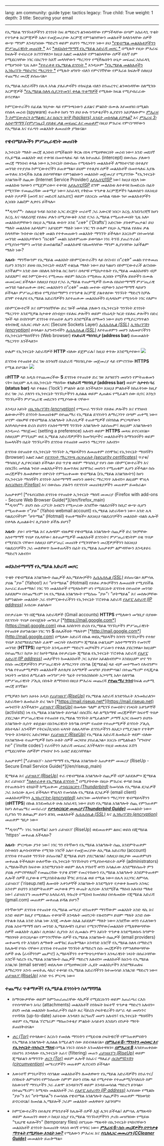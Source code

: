 

---

lang: am
community: guide
type: tactics
legacy: True
child: True
weight: 1
depth: 3
title: Securing your email

---

የኢሜይል ግንኙነቶቻችንን ደኅንነት ከፍ ለማድረግ ልንወስዳቸው የምንችላቸው በጣም አስፈላጊ ጥቂት የጥንቃቄ እርምጃዎች አሉ። የመጀመሪያው እርምጃ የምንልካቸውን  መልክቶች ከላክንላቸው ሰዎች ውጭ ማንም እንዳያነበው ማድረግ ወይም ይህንን ማረጋገጥ ነው። ይህ [*የዌብሜል መልእክቶቻችንን ምሥጢራዊነት መጠበቅ *](/am/chapter-7-1#Keeping_your_webmail_private) እና  [*ወደአስተማማኝ የኢሜይል አድራሻ መዞር *](/am/chapter-7-1#Switching_to_a_more_secure_email_account) በሚሉት የዚሁ ምእራፍ ክፍሎች ተብራርቶ እናገኘዋለን። ከዚህ አልፎ መልእክት የምንልክላቸው ሰዎች በእኛ ስም የሚደርሳቸው ነገር በእርግጥ ከእኛ መላካቸውን ማረጋገጥ የሚችሉበትን ሁኔታ መፍጠር አስፈላጊ የሚሆንበት ጊዜ አለ። [*የተራቀቀ የኢሜይል ደኅንነት *](/am/chapter-7-4) እንዲሁም [*የኢሜይል መልክእቶችን ኢንክሪፕት ማድረግና ማረጋገጥ *](/am/chapter-7-4#Encrypting_and_authenticating_individual_email_messages) የሚሉት ዘግየት ብለን የምናገኛቸው የምእራፉ ክፍሎች ስለዚህ ተጨማሪ መረጃ ይሰጡናል።
 
የኢሜይል አድራሻችን በሌላ አካል ያለፈቃዳችን ተከፍቷል ብለን ስንጠረጥር ልንወስዳቸው ስለሚገቡ እርምጃዎች  [*የኢሜይል ስለላ ሲያጋጥመን፤ ቀላል ጥቆማዎች](/am/chapter-7-2) የሚለው ክፍል የሚያብራራው ይኖረዋል።


ኮምፒውተራችን በፊደል ገበታው ላይ የምንጫነውን ፊደልና ምልክት በሙሉ እየመዘገበ በሚልክ የስለላ መረብ (spyware)  ተጠቅቶ ከሆነ ግን ይህ ሁሉ ጥንቃቄያችን ሊያድነን አይቻለውም። [*ምእራፍ 1፡ ኮምፒውተርን ከማልዌር እና ከሰርጎ ገቦች (hackers) እንዴት መከላከል ይቻላል?*](/am/chapter-1) እና  [*ምእራፍ 3፡ አስተማማኝ (የምሥጢር) የይለፍ ቃል መፍጠር እና መጠቀም*](/am/chapter-3) በዚህ ምእራፍ የምናነሣቸውን የኢሜይል እና የፈጣን መልእክት ለመጠበቅ ያግዙናል።



### የዌብሜይሎችን ምሥጢራዊነት መጠበቅ ###

ኢንተርኔት ማለት መረጃ ሊነበብ በሚችልበት ቅርጹ በነጻ የሚዘዋወርበት መረብ ነው። አንድ መደበኛ የኢይሜል መልእክት ወደ ተቀባዩ በመተላለፍ ላይ ሳለ ከተጠለፈ (intercept) በውስጡ ያለውን መረጃ ማንበብ ቀላል ነው። ኢንተርኔት በውስጡ የሚላኩትን መልእክቶች ለማስተናገድ በተለያየ መንገድ የተያያዙ ኮምፒውተሮችን ይጠቀማል። ይህም የተለያዩ ሰዎች መልእክቶች በመተላለፍ እያሉ መጥለፍ እንዲችሉ እድል ይሰጣቸዋል። የምንልከውን መልእክት መጀመሪያ የሚያገኘው *የኢንተርኔት አገልግሎች ሰጪው (Internet Service Provider) [*አይኤስፒ/ISP*](/am/glossary#ISP)  ነው፤ ከዚህ በኋላ ነው መልእክቱ ጉዞውን የሚጀምረው። ተቀባዩ [*አይኤስፒ/ISP*](/am/glossary#ISP) ደግሞ መልእክቱ ለተቀባዩ ከመድረሱ በፊት የሚገኘው የመጨረሻው መቆሚያ ነው። አስፈላጊ የቅድመ ጥንቃቄ እርምጃዎችን ካልወሰድን በእነዚህ ሁለት ቦታዎች (መነሻ እና መድረሻ አይኤስፒ) ወይም በእነርሱ መካከል ባለው ጉዞ መልእክቶቻችን ሊነበቡ አልፎም ሊቀየሩ ይችላሉ።


<div class="background" markdown="1">
**ዲባባ**፦ ስለዚህ ጉዳይ ከአንድ አጋር ድርጅት ሠራተኛ ጋራ አውርቼ ነበር። እርሷ እንደነገረቺኝ ከሆነ እርሷ እና ባለደረቦቿ የይለፍ ቃሉን በሚያውቁት አንድ የጋራ ኢሜይል የሚጠቀሙበት ጊዜ አለ። መልእክቶቻቸውን በዚህ ኢሜይል ውስጥ እንደ “ረቂቅ” ('Drafts') አድርገው ያስቀምጡታል፤ ይህ ማለት መልእክቱ አይላክም፣ አይሄድም ማለት ነው። ነገር ግን ሁሉም የዚሁ ኢሜይል የይለፍ ቃል ስላላቸው ገብተው በረቂቅ መልክ የተቀመጠውን መልእክት ማግኘት ይችላሉ። እነርሱም በተመሳሳይ መንገድ መልእክታቸውን “በረቂቅ” መልክ አስቀምጠው ይወጣሉ። ነገሩ ትንሽ ያጠራጥራል፤ የሚያስተማምን መንገድ ይመስልሻል? መልእክቶቹ ባለመላካቸው ማንም ሊያነባቸው አይችልም ማለት ነው?

**አዜብ**፦  ማንኛውንም የኢሜይል መልእክት በኮምፒውተራችን ላይ ስናነብ፣  በ“ረቂቅ” መልክ የተቀመጠ ቢሆን እንኳን፣ ይዘቱ በኢንተርኔት ወደእኛ ተልኳል ማለት ነው። ይህ ካልሆነ በኮምፒውተራች ልናነበው አንችልም። አንድ ሰው በስለላ ክትትል ስር ከሆነ፣ ሰላዮቹ የሚከታተሉት የኢሜይል መልእክቶቹን ብቻ አይደለም፤ ወደ ኮምፒውተሩ የሚመጡ ወይም ከእርሱ የሚወጡ ሊነበቡ የሚችሉ ይዘቶችን በሙሉ መመርመር ይችላሉ። ስለዚህ የዚህ የጋራ ኢሜይል ተጠቃሚዎች በሙሉ በአስተማማኝ ምሥጢራዊ መንገድ ካልተጠቀሙ በቀር መልእክትን በ“ረቂቅ” መልክ መተው ብቻውን አስተማማኝ ላይሆን ይችላል። ምሥጢራዊነቱ የሚያስተማምን የጥንቃቄ እርምጃ ያልተለየው ግንኙነት ማድረግ ከቻሉ ደግሞ የተለያዩ የኢሜይል አድራሻዎችን እየተጠቀሙ መልእክቶችን ቢላላኩም የሚጎዱት ነገር የለም።
</div>


በኮምፒውተሮች እና በምንጎበኛቸው ድረ ገጾች መካከል ያለውን የኢንተርኔት ግንኙነት ደኅንነት ማረጋገጥ እንደሚቻል ከታወቀ ሰንብቷ። የይለፍ ቃሎችን ወይም የክሬዲት ካርድ የይለፍ ቃሎችን በድረ ገጾች ላይ ስናስገባም ደኅንነቱ የተጠበቀ ሊሆን እንደሚችል በማመን ነው። ይህን የሚያረጋግጥልን ቴክኖሎጂ ሴኪዩር ሶኬት ሌየር (Secure Sockets Layer) [*ኤሴኤስኤል (SSL)*](/am/glossary#SSL) [*ኢንክሪፕሽን (encryption)*](/am/glossary#Encryption) ይባላል። እያንዳንዳችን  [*ኤሴኤስኤል (SSL)*](/am/glossary#SSL) እየተጠቀምን መሆን አለመሆናችንን የኢንተርኔትማሰሻችንን (Web browser) **የአድራሻ ማስገቢያ (address bar)** በመመልከት ማረጋገጥ እንችላለን። 

ሁሉም የኢንተርኔት አድራሻዎች **HTTP** ብለው ይጀምራሉ፤ ከዚህ ቀጥሎ እንደሚታየው።
![](/sites/securitybkp.ngoinabox.org/files/u7/01.png)

ደኅንነቱ የተጠበቀ ድረ ገጽ ስንጎበኝ በአድራሻ ማስገቢያው መጀመሪያ ላይ የምናገኘው **HTTPS** የሚል ይሆናል። 
![](/sites/securitybkp.ngoinabox.org/files/u7/02.png)

በ**HTTP** ላይ አዲስ የተጨመረችው **S** ደኅንነቱ የተጠበቀ ድረ ገጽ እየጎበኘን መሆኑን የምትጠቁመን ናት። 
ከዚህም ሌላ በኢንተርኔት ማሰሻው **የአድራሻ ማስገቢያ (address bar)** ወይም **ስታተስ ባረ (status bar)** ላይ የቁልፍ ('lock') ምልክት ልናይ እንችላለን። እነዚህ ምልክቶች ከከፈትነው ከዚያ ድረ ገጽ ጋራ ያለንን የኢንተርኔት ግንኙነታችንን ሊሰልል ወይም ሊጠልፍ የሚፈልግ ሰው ቢኖር እንኳን  ግንኙነታችን ምሥጢራዊ መደረጉን የሚያሳውቁ ናቸው። 

እንዲህ አይነት [*በኢንክሪፕሽን (encryption)*](/am/glossary#Encryption) የሚሠራ ግንኙነት የይለፍ ቃሎችን እና የገንዘብ ልውውጦችን ደኅንነት ከመጠበቁም በተጨማሪ የኢሜይል ደኅንነትን ለማረጋገጥ በጣም ጠቀሚ ነው። ሆኖም ብዙዎቹ የዌብሜይል አገልግሎት አቅራቢዎች ተጠቀሚዎች በትክክል ምርጫቸውን እስካላስታወቁ ድረስ ይህንን የአስተማማኝ ግንኙነት አገልግሎት አይሰጡም፤ ለዚህም አገልግሎቱን እንዲሠራ ማስጀመር (setting a preference) አለብን ወይም **HTTPS** መጻፍ ይኖርብናል። ስለዚህም ምንጊዜም ወደ ኢሜይል አድራሻዎቻችን ከመግባታችና መልእክቶችን ከማንበባችን ወይም ከመላካችን በፊት ግንኙነታችን ደኅንነቱ የተጠበቀ መሆኑን ማረጋገጥ አለብን።

ደኅንነቱ በተጠበቀ የኢንተርኔት ግንኙነት ኢሜይላችንን ለመጠቀም ስንሞክር የኢንተርኔት ማሰሻችን (browser) አልፎ አልፎ [*የደኅንነት ማረጋገጫ ሰርተፊኬት (security certificates)*](/am/glossary#Security_certificate) ጥያቄ/ማሳሰቢያ ሊያቀርብልን ይችላል። ይህ ጥያቄ ወይም ማሳሰቢያ የሆነ ሰው በኮምፒውተራችን እና በሰርቨሩ መካከል ገብቶ መልእክታችንን ለመጥለፍ እየሞከረ መሆኑን የሚጠቁም ሊሆን ይችላል። ስሱ መረጃዎችን ለመለዋወጥ በዋናነት የምንጠቀመው ዌብሜይል (የኢሜይል አገልግሎትን) ከሆነ የኢንተርኔት ማሰሻችን ደኅንነት አስተማማኝ መሆኑን ዘወትር ማረጋገጥ አለብን። ለዚህም ሞዚላ [*ፋየርፎክስን (Firefox)*](/am/glossary#Firefox) እና በውስጡ ያሉትን የደኅንነት መጠበቂያዎችን  መጠቀም ይመከራል።


<div class="getstarted" markdown="1">
አጠቃቀም! [*የፋየርፎክስ ደኅንነቱ የተጠበቀ ኢንተርኔት ማሰሻ መመሪያ (Firefox with add-ons - Secure Web Browser Guide)*](/en/firefox_main)
</div>


<div class="background" markdown="1">
**ዲባባ**፦ ይህን ስሱ ሪፖርት አብሮን የሚሠራው አንደኛው ባልደረባችን ከቢሮ ውጭ ሲሆን የሚጠቀመው የ“ያሁ” (Yahoo webmail account) የኢሜይል አድራሻውን ነው። አንድ ሌላ ባልደረባችንም “ሆትሜል” (Hotmail) ትጠቀማለች። ለእነዚህ ባልደረቦቻችን መልእክት ብልክ ሌሎች በቀላሉ ሊጠልፉትና ሊያነቡት ይችሉ ይሆን?

**አዜብ**፦ ያሁ፣ ሆትሜል እና ሌሎቹም ብዙዎቹ የዌብሜይል አገልግሎት ሰጪዎች ድረ ገጾቻቸው አስተማማኝ ጥበቃ የሌላቸው፣ ለተጠቃሚዎች መልእክቶች ደኅንነትና ምሥጢራዊነትም በቂ ጥበቃ የማያደርጉ ናቸው። ስለዚህ በምሥጢር መጠበቅ የሚገባቸውን መረጃዎቻችንን ከእነዚህ ባልደረቦቻችን ጋራ መለዋወጥ ከመቀጠላችን በፊት የኢሜይል አጠቃቀም ልምዳቸውን እንዲቀይሩ ማድረግ አለብን።
</div>		


### ወደአስተማማኝ የኢሜይል አድራሻ መዞር ###

ጥቂት የዌብሜይል አገልግሎት ሰጪዎች ለኢሜይሎቻችን [*ኤሴኤስኤል (SSL)*](/am/glossary#SSL)  ይሰጡናል። ለምሳሌ ያህል “ያሁ” (Yahoo!) እና “ሆትሜይል” (Hotmail) የይለፍ ቃሎቻችንን ለመጠበቅ የሚያስችል አሠራር ይጠቀማሉ፤ ነገር ግን መልእክቶች የሚላኩትም ሆነ የሚደርሱት ደኅንነቱ በተጠበቀ መንገድ አይደለም። በተጨማሪም ነጻ የኢሜይል አገልግሎት የሚሰጡ “ያሁ”፣ “ሆትሜይል” እና መሰሎቻቸው ከምንልከው መልእክት ጋራ የኮምፒውተራችንን የኢንተርኔት ፕሮቶኮል አድራሻ [*የአይፒ አድራሻ (IP address)*](/am/glossary#IP_address) አብረው ይልካሉ።፡ 

በተቃራኒው ግን በጂሜይል አድራሻዎች (Gmail accounts) **HTTPS** የሚለውን  መግቢያ በያዘው የደኅንነት ጥበቃ በተበጀለት መግቢያ [*https://mail.google.com*](https://mail.google.com) በኩል እስከገባን ድረስ የኢሜይል ግንኙነታችን ምሥጢራዊነት የተጠበቀ ይሆንልናል። ነገር ግን **S** በሌለችበት ማለትም [*http://mail.google.com*](http://mail.google.com) በሚለው አድራሻ በኩል ወደኢሜይላችን ከገባን ግንኙነታችን የተለየ ጥበቃ እንደማይደረግለት ፈጽሞ መርሳት የለብንም። ጂሜይል ሁልጊዜም አስተማማኙን የመገናኛ መንገድ (**HTTPS**) በቋሚነት እንዲጠቀም ማድረግ መቻላችን ሥራውን የቀለለ ያደርገዋል። ከዚህም በተጨማሪ፣ ከያሁ እና ከሆትሜይል በተቃራኒው ጂሜይል የኢንተርኔት ፕሮቶኮል አድራሻ [*የአይፒ አድራሻ (IP address)*](/am/glossary#IP_address) መለያችንን ከመልእክቶች ጋር አያይዞ አይልክብንም። እንደዚህም ሆኖ ግን የስሱ መረጃዎቻችንን ምሥጢራዊነት ለማረጋገጥ በጉግል (ጂሜይል) ላይ ብቻ መተማመን የለብንም። ጉግል የተጠቃሚዎቹን መልእክቶች ለተለያዩ አላማዎች መዝግቦ ያስቀምጣል፤ በተጨማሪም የዲጂታል ነጻነትን መገደብ ለሚፈልጉ መንግሥታት ግፊት የተንበረከከበት አጋጣሚ አለ። ስለጎግል የምሥጢራዊነት ፖሊሲ በስፋት ለማንበብ በዚህ ምእራፍ መጨረሻ  [***የተጨማሪ ንባብ***](/am/chapter-7-5) ክፍል ጠቃሚ መረጃ ይገኛል።


የሚቻለን ከሆነ አሁኑኑ አዲስ [*የራይዝአፕ (RiseUp)*](/am/glossary#RiseUp) የኢሜይል አድራሻ እንድንከፈት እንመከራለን። አድራሻውን ለመክፈት ድረ ገጹን [*https://mail.riseup.net*](https://mail.riseup.net) መጎብኘት እንችላለን። [*ራይዝአፕ (RiseUp)*](/am/glossary#RiseUp) በመላው ዓለም ለሚገኙ የመብትና የነጻነት አቀንቃኞች (activists) ነጻ የኢሜይል አገልግሎት ይሰጣል፤ በሰርቨሩ ላይ ለሚከማቹ መረጃዎችም ከፍተኛ ጥበቃ ያደርጋል። ምሥጢራዊነቱ የተጠበቀ የኢሜይል ግንኙነት ለሚፈልጉም ታማኝ አጋር በመሆን ይህንኑ አገልግሎት ሲሰጥ ቆይቷል። በአንጻራዊነት ከጉግል በጣም የጠበቀ የተጠቃሚዎች ደኅንነት ፖሊሲ ይከተላሉ፤ አንዳችም የትርፍ/ቢዝነስ ፍላጎት ስለሌላቸው ደኅንነታችንን ለአደጋ የሚያጋልጥ የጥቅም ግጭት እንዳይኖር አድረገዋል። [*የራይዝአፕ (RiseUp)*](/am/glossary#RiseUp) የኢሜይል አድራሻ ለመክፈት ቀደም ብለው የአገልግሎቱ ተጠቃሚዎች ከሆኑ ሁለት ሰዎች መጋበዝ ያስፈልጋል። እነርሱ በሚልኩልን “የግብዣ ኮድ” ('invite codes') የራሳችንን አድራሻ መፍጠር እንችላለን። የዚህ መጽሐፍ እሽግ የሚደርሳቸው ሰዎችም የግብዣ ኮዱ አብሮ ይደርሳቸዋል።


<div class="getstarted" markdown="1">
አጠቃቀም! [*ራይዝአፕ- አስተማማኝ የኢሜይል አገልግሎት አጠቃቀም መመሪያ (RiseUp - Secure Email Service Guide)*](/en/riseup_main)
</div>	


ጂሜይል እና [*ራይዝአፕ (RiseUp)*](/am/glossary#RiseUp) ተራ የዌብሜይል አገልግሎት ሰጪዎች ብቻ አይደሉም።  ጂሜይል እና ራይዝአፕ [*ስለተራቀቀ የኢሜይል ደኅንነት *](/am/chapter-7-4) በሚያትተው በዚሁ ምእራፍ ቀጣይ ክፍል የተጠቀሱትን ቴክኒኮች ከሚጠቀሙ [*ታንደርበርድን (Thunderbird)*](/am/glossary#Thunderbird) ከመሳሰሉ የኢሜይል ደጋፊዎች ጋራ አብረው ሊሠሩ ይችላሉ። ሞዚላን የመሳሰሉ የኢሜይል ደጋፊዎች (email client) መልእክቶቻችንን [*ኢንክሪፕትድ (encrypted)*](/am/glossary#Encryption) አድርገው መላካቸውን ማረጋገጥ ዌብሜይላችንን (**በHTTPS**) በኩል እንደመክፈት ሁሉ አስፈላጊ ነው። ይህን የኢሜይል አገልግሎት ሰጪ የምንጠቀም ከሆነ ለተጨማሪ መብራሪያ  [***የታንድርበርድ  መመሪያ (Thunderbird Guide)***](/en/thunderbird_main) መመልከት ነው። ቢያንስ ግን ለወጪም ይሁን ለገቢ መልእክቶች [*ኤሴኤስኤል (SSL)*](/am/glossary#SSL) እና  [*ኢንክሪፕሽን (encryption)*](/am/glossary#Encryption) መጠቀም ግዴታ ነው። 


<div class="background" markdown="1">
**ዲባባ**፦ ነገሩ ገብቶኛል፤ አሁን ራይዝአፕ (RiseUp) ወደመጠቀም ልዙር ወይስ በጂሜይል 'httpsን' መቀጠል እችላለሁ? 

**አዜብ**፦ ምርጫው ያንተ ነው፤ ነገር ግን የትኛውን የኢሜይል አገልግሎት ሰጪ እንደምትጠቀም ስትወስን ልታስብባቸው የሚገቡ ነገሮች አሉ። የመጀመሪያው ለኢሜል አድራሻህ (account) ደኅንነቱ የተጠበቀ ግንኙነት ይሰጡሃል? ጂሜይል ይህን ያደርግልሃል፤ ስለዚህ በዚያው መጠቀምህን መቀጠል ትችላለህ። ሁለተኛው የኢንተርኔት ግንኙነትህን የሚያስተዳድሩት ሰዎች (administrators) ኢሜይሎችህን ከፍተው እንደማያነቡት ወይም ለሌላ ሦስተኛ ወገን አሳልፈው እንደማይሰጡት ምን ያህል ታምናቸዋለህ? የመጨረሻው ጥያቄ ደግሞ የመረጥከውን የኢሜይል አገልግሎት እንደምትጠቀም ሌሎች ሰዎች ቢያውቁ የሚያስከትልብህ ችግር ይኖራል ወይ የሚል ነው። በሌላ አነጋገር ለምሳሌ ራይዝአፕ ('riseup.net) ለመብት አቀንቃኞች አገልግሎት እንደሚሰጥ የታወቀ ከመሆኑ አንጻር አንተም ይህንን እንደምትጠቀም መታወቁ ምን ውጤት ሊኖረው እንደሚችል ማሰብ አለብህ ማለቴ ነው፤ ራይዝአፕን መጠቀምህ አላስፈላጊ ትኩረት የሚስብ ከመሰለህ በተለመደው የጂሜይል አድራሻ (gmail.com) መጠቀም መቀጠል ይሻል ይሆን?
</div>


የትኛውንም ደኅንነቱ የተጠበቀ የኢሜይል መሣሪያ ብንጠቀም ማንኛውም መልእክት አንድ ላኪ እና አንድ ወይም ከዚያ የሚበልጡ ተቀባዮች እንዳሉት መዘንጋት የለብንም። ይህም ማለት አንድ ሰው የትልቁ ስእል አንድ አካል ነው እንጂ ሙሉው ስእል አይደለም ማለት ነው። አንደኛው ወገን የፈለገውን ያህል አስተማማኝ በሆነ መንገድ ኢሜይሎቹን ቢይዝ፣ የሚገናኛቸው/መልእክት የሚለዋወጣቸው ሰዎች መልእክት ሲልኩ፣ ሲቀበሉ፣ ሲያነቡ እና ሲመልሱ ምን አይነት ጥንቃቄ እንደሚወስዱ ከግምት ማስገባት ይኖርበታል። የምንገናኛቸው ሰዎች የኢሜይል አገልግሎት ሰጪዎች (email providers) መቀመጫ የት እንደሆነ ለማወቅ መሞከር ይጠቅማል። አንዳንድ አገሮች የኢሜይል ስለላ በማድረግ ከሌሎቹ የባሱ ናቸው። ደኅንነቱ የተጠበቀ ግንኙነት ለማድረግ ስሱ መረጃዎችን የምንለዋወጣቸው ሰዎች ሁሉ (ራሳችንንም ጨምሮ) ኢሜይላችንን ተቀማጭነታቸውን አንጻራዊነት ነጻነት በሰፈነባቸው አገሮች ካደረጉ የኢሜይል አገልግሎት ሰጪዎች ማድረግ አለብን። መልእክቶች ከአንዱ የኢሜይል አገልጋይ (email server) ወደሌላው በሚዘዋወርበት ሒደት መልእክታችን እንደማይጠለፍ ለማረጋገጥ አንዱ መፍትሔ ላኪና ተቀባይ የኢሜይል አድራሻችንን ከተመሳሳይ አገልጋይ ማድረግ ነው። [*ራይዝአፕ (RiseUp)*](/am/glossary#RiseUp)  አንድ ጥሩ ምርጫ ነው።


### ተጨማሪ ጥቆማዎች! የኢሜይል ደኅንነትን ስለማሻሻል ###

- ከማናውቃቸው ወይም ከምንጠራጠራቸው ላኪዎች የሚደርሱንን ወይም አጠራጣሪ ርእስ የተሰጣቸውን አባሪ (attachments) መልእክቶች ስንከፍት ከፍተኛ ጥንቃቄ ማድረግ አለብን። ይህን መሰል መልእክት ከመክፈታችን በፊት ጸረ ቫይረስ ሶፍትዌራችን በሥራ ላይ መሆኑንና የተሻሻለ (up-to-date) አይነቴው እንዳለን እርግጠኛ መሆን አለብን፤ የኢንተርኔት ማሰሻችን ወይም የኢሜይል ፕሮግራም ማስጠንቀቂያ ምልክት አሳይቶን እንደሆነ በንቃት ማየት ይጠበቅብናል።

- [*ቶር (Tor)*](/am/glossary#Tor) የተባለውና እርሱን የመሰሉ ማንነትን የሚደብቁ ሶፍትዌሮች የምንጠቀምበትን የኢሜይል አገልግሎት ሊሰልል ከሚፈልግ ሰው ይደብቁልናል።  [***በምእራፍ 8፡ ማንነትን መሰወር እና የኢንተርኔት ሳንሱርን ማለፍ***](/am/chapter-8) በሚል ነገሩን በስፋት እንመለከተዋለን። [***በምእራፍ 8***](/am/chapter-8) እንደተጠቀሰው በአየገሩ እንዳለው የኢንተርኔት አፈና (filtering) መጠን [*ራይዝአፕን (RiseUp)*](/am/glossary#RiseUp) ወይም ጂሜይልን ለማግኘት [*ቶርን (Tor)*](/am/glossary#Tor)  ወይም ሌሎች ከአፈና ማለፊያ [*ሰርከምቬንሽን (circumvention)*](/am/glossary#Circumvention) መሣሪያዎችን መጠቀም ሊኖርብን ይችላል።  

- እውነተኛ ምንነታችንን ሳንገልጽ መልእክቶችን ለመለዋወጥ የኢሜይል አድራሻዎችን ስንፈጥር/ስንከፍት ለምዝገባ የምንሰጠው ስምም ይሁን በገጹ ላይ የሚታየው የተጠቃሚ/የባለቤት ስም ከእውነተኛ ማንነታችን ጋራ ፈጽሞ እንዳይገናኝ ወይም እንዳይመሳሰል ማድረግ ይገባል። በተጨማሪም፣ ከሚላኩ መልእክቶች ጋራ [*የአይፒ አድራሻን (IP address)*](/am/glossary#IP_address) አያይዘው የሚልኩ “ያሁ”ን እና “ሆትሜይል”ን የመሳሰሉ የዌብሜል አገልግሎት ሰጪዎችን መጠቀም ማስወገድ ይኖርብናል፤ ከመሰል ኢሜይሎች ጋራም መልእክት መለዋወጥ አይገባም።

- ኮምፒውተራችን በተለያዩ ምክንያቶች ከሌሎች ሰዎች እጅ ሊገባ ይችላል፤ ለምሳሌ ለማጽዳት ወይም ለመጠገን ወዘተ.። ከዚህ አኳያ የኢሜይል ግንኙነቶቻችንን ታሪክ መዝግበው የሚይዙ “ጊዜያዊ ፋይሎችን” (temporary files) በየጊዜው ማጽዳት በኢንተርኔት የላክናቸውን መልእክቶች ደኅንነት ከመጠበቅ ባላነሰ ወሳኝ ተግባር ነው።  [***ምእራፍ 6፡ ስሱ መረጃዎችን በጥንቃቄ ማጥፋት የሚቻለው እንዴት ነው?***](/am/chapter-6) የሚለውን ምእራፍ እና [***የሲክሊነር መመሪያን (CCleaner Guide)***](/en/ccleaner_main) መመልከት ይጠቅማል።

